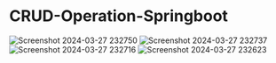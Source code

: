 # CRUD-Operation-Springboot

![Screenshot 2024-03-27 232750](https://github.com/SairajGulve09/Assignment---ATDev-Services-/assets/130494632/83a96a79-4daa-4ae9-bfee-ce151d695648)
![Screenshot 2024-03-27 232737](https://github.com/SairajGulve09/Assignment---ATDev-Services-/assets/130494632/bc873c8e-e595-4d7c-a7a4-9d7251f6d69d)
![Screenshot 2024-03-27 232716](https://github.com/SairajGulve09/Assignment---ATDev-Services-/assets/130494632/69b2031c-7a7c-42b3-940a-96ab6c057fed)
![Screenshot 2024-03-27 232623](https://github.com/SairajGulve09/Assignment---ATDev-Services-/assets/130494632/078bff50-4663-4a0d-bac9-056f0765c0dc)
